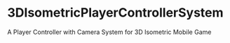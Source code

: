 # 3DIsometricPlayerControllerSystem
 A Player Controller with Camera System for 3D Isometric Mobile Game

